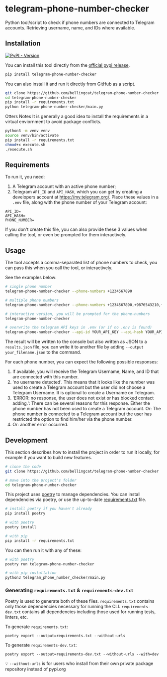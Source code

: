# telegram-phone-number-checker

Python tool/script to check if phone numbers are connected to Telegram accounts. Retrieving username, name, and IDs where available.

## Installation

[![PyPI - Version](https://img.shields.io/pypi/v/telegram-phone-number-checker)
](https://pypi.org/project/telegram-phone-number-checker/)

You can install this tool directly from the [official pypi release](https://pypi.org/project/telegram-phone-number-checker/).

```bash
pip install telegram-phone-number-checker
```

You can also install it and run it directly from GitHub as a script.
```bash
git clone https://github.com/bellingcat/telegram-phone-number-checker
cd telegram-phone-number-checker
pip install -r requirements.txt
python telegram-phone-number-checker/main.py
```
Otters Notes
It is generally a good idea to install the requirements in a virtual enviornment to avoid package conflicts. 
```bash
python3 -m venv venv
source venv/bin/activate
pip install -r requirements.txt
chmod+x execute.sh
./execute.sh
```
## Requirements
To run it, you need:

1. A Telegram account with an active phone number;
2. Telegram `API_ID` and `API_HASH`, which you can get by creating a developers account at https://my.telegram.org/. Place these values in a `.env` file, along with the phone number of your Telegram account:

```
API_ID=
API_HASH=
PHONE_NUMBER=
```
If you don't create this file, you can also provide these 3 values when calling the tool, or even be prompted for them interactively.

## Usage
The tool accepts a comma-separated list of phone numbers to check, you can pass this when you call the tool, or interactively.

See the examples below:

```bash
# single phone number
telegram-phone-number-checker --phone-numbers +1234567890

# multiple phone numbers
telegram-phone-number-checker --phone-numbers +1234567890,+9876543210,+111111111

# interactive version, you will be prompted for the phone-numbers
telegram-phone-number-checker

# overwrite the telegram API keys in .env (or if no .env is found)
telegram-phone-number-checker --api-id YOUR_API_KEY --api-hash YOUR_API_HASH --api-phone-number YOUR_PHONE_NUMBER --phone-numbers +1234567890
```

The result will be written to the console but also written as JSON to a `results.json` file, you can write it to another file by adding `--output your_filename.json` to the command.

For each phone number, you can expect the following possible responses:

1. If available, you will receive the Telegram Username, Name, and ID that are connected with this number.
2. 'no username detected'. This means that it looks like the number was used to create a Telegram account but the user did not choose a Telegram Username. It is optional to create a Username on Telegram.
3. 'ERROR: no response, the user does not exist or has blocked contact adding.': There can be several reasons for this response. Either the phone number has not been used to create a Telegram account. Or: The phone number is connected to a Telegram account but the user has restricted the option to find him/her via the phone number.
4. Or: another error occurred.


## Development 
This section describes how to install the project in order to run it locally, for example if you want to build new features.

```bash
# clone the code
git clone https://github.com/bellingcat/telegram-phone-number-checker

# move into the project's folder
cd telegram-phone-number-checker
```

This project uses [poetry](https://python-poetry.org/) to manage dependencies. You can install dependencies via poetry, or use the up-to-date [requirements.txt](requirements.txt) file.

```bash
# install poetry if you haven't already
pip install poetry

# with poetry
poetry install

# with pip
pip install -r requirements.txt
```

You can then run it with any of these:
```bash
# with poetry
poetry run telegram-phone-number-checker

# with pip installation
python3 telegram_phone_number_checker/main.py
```

### Generating `requirements.txt` & `requirements-dev.txt`

Poetry is used to generate both of these files. `requirements.txt` contains only those dependencies necessary for
running the CLI. `requirements-dev.txt` contains all dependencies including those used for running tests, linters, etc.

To generate `requirements.txt`:

```shell
poetry export --output=requirements.txt --without-urls
```

To generate `requirements-dev.txt`:

```shell
poetry export --output=requirements-dev.txt --without-urls --with=dev
```

💡 `--without-urls` is for users who install from their own private package repository
instead of pypi.org
